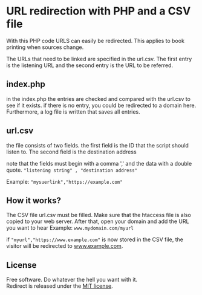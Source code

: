 # URL redirection with PHP and a CSV file

With this PHP code URLS can easily be redirected. This applies to book printing when sources change.

The URLs that need to be linked are specified in the url.csv. The first entry is the listening URL and the second entry is the URL to be referred. 

## index.php

in the index.php the entries are checked and compared with the url.csv to see if it exists.
if there is no entry, you could be redirected to a domain here.
Furthermore, a log file is written that saves all entries.

## url.csv

the file consists of two fields.
the first field is the ID that the script should listen to.
The second field is the destination address

note that the fields must begin with a comma ',' and the data with a double quote. `"listening string" , "destination address"`

Example: `"mysuerlink","https://example.com"`

## How it works?

The CSV file url.csv must be filled.
Make sure that the htaccess file is also copied to your web server.
After that, open your domain and add the URL you want to hear
Example: `www.mydomain.com/myurl`

if `"myurl","https://www.example.com"` is now stored in the CSV file, the visitor will be redirected to www.example.com.

## License

Free software. Do whatever the hell you want with it.  
Redirect is released under the [MIT license](LICENSE).